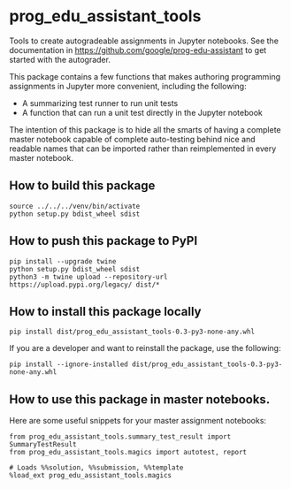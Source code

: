 # prog_edu_assistant_tools 

Tools to create autogradeable assignments in Jupyter notebooks.
See the documentation in https://github.com/google/prog-edu-assistant
to get started with the autograder.

This package contains a few functions that makes authoring programming assignments in Jupyter
more convenient, including the following:

* A summarizing test runner to run unit tests
* A function that can run a unit test directly in the Jupyter notebook

The intention of this package is to hide all the smarts
of having a complete master notebook capable of complete auto-testing
behind nice and readable names that can be imported rather than reimplemented
in every master notebook.

## How to build this package

    source ../../../venv/bin/activate
    python setup.py bdist_wheel sdist

## How to push this package to PyPI

    pip install --upgrade twine
    python setup.py bdist_wheel sdist
    python3 -m twine upload --repository-url https://upload.pypi.org/legacy/ dist/*

## How to install this package locally

    pip install dist/prog_edu_assistant_tools-0.3-py3-none-any.whl

If you are a developer and want to reinstall the package, use the following:

    pip install --ignore-installed dist/prog_edu_assistant_tools-0.3-py3-none-any.whl

## How to use this package in master notebooks.

Here are some useful snippets for your master assignment notebooks:

    from prog_edu_assistant_tools.summary_test_result import SummaryTestResult
    from prog_edu_assistant_tools.magics import autotest, report

    # Loads %%solution, %%submission, %%template
    %load_ext prog_edu_assistant_tools.magics

